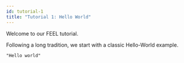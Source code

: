 ```yaml
---
id: tutorial-1
title: "Tutorial 1: Hello World"
---
```


Welcome to our FEEL tutorial. 

Following a long tradition, we start with a classic Hello-World example.

```
"Hello world"
```

